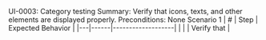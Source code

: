UI-0003: Category testing
Summary: Verify that icons, texts, and other elements are displayed properly.
Preconditions: None
Scenario 1
 | \# | Step | Expected Behavior | 
 |---|------|-------------------| 
 |   |      | Verify that       | 
